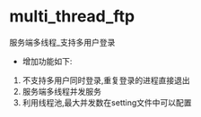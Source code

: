 # multi_thread_ftp
服务端多线程_支持多用户登录

* 增加功能如下:
1. 不支持多用户同时登录,重复登录的进程直接退出
2. 服务端多线程并发服务
3. 利用线程池,最大并发数在setting文件中可以配置
